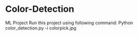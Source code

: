 # Color-Detection
ML Project
Run this project using following command:
Python color_detection.py -i colorpick.jpg
